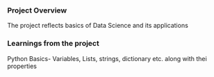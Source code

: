 ### Project Overview

 The project reflects basics of Data Science and its applications


### Learnings from the project

 Python Basics- Variables, Lists, strings, dictionary etc. along with thei properties


